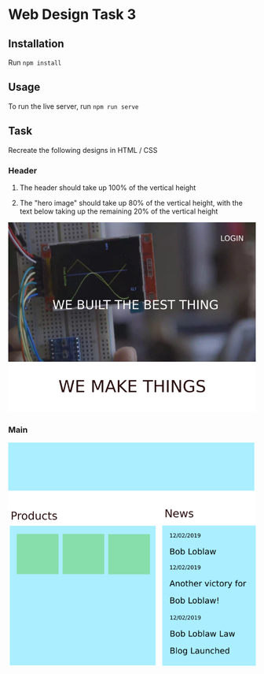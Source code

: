 # Web Design Task 3

## Installation

Run `npm install`

## Usage

To run the live server, run `npm run serve`

## Task

Recreate the following designs in HTML / CSS

### Header

1. The header should take up 100% of the vertical height

2. The "hero image" should take up 80% of the vertical height, with the text below taking up the remaining 20% of the vertical height

![Header](Web-Design-Task-3-Header.png)

### Main

![Main](Web-Design-Task-3-Main.png)
